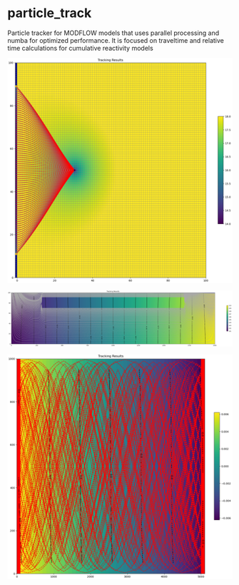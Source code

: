 # particle_track
Particle tracker for MODFLOW models that uses parallel processing and numba for optimized performance. It is focused on traveltime and relative time calculations for cumulative reactivity models

![Particle Track Results](https://github.com/vcantarella/particle_track/blob/main/pathline_fig_valid.png)

![Particle Track Results - 2](https://github.com/vcantarella/particle_track/blob/main/pathline2_fig.png)

![Particle Track Results - 3](https://github.com/vcantarella/particle_track/blob/main/pathline_fig_valid_3.png)
